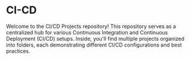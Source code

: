 # CI-CD
Welcome to the CI/CD Projects repository! This repository serves as a centralized hub for various Continuous Integration and Continuous Deployment (CI/CD) setups. Inside, you'll find multiple projects organized into folders, each demonstrating different CI/CD configurations and best practices.
